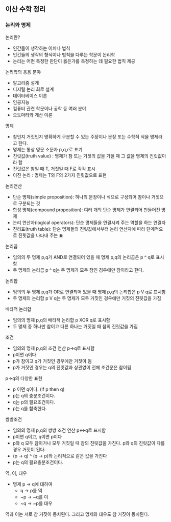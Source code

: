 ## 이산 수학 정리

### 논리와 명제

논리란?
- 인간들이 생각하는 이치나 법칙
- 인간들의 생각의 형식이나 법칙을 다루는 학문이 논리학
- 논리는 어떤 특정한 판단이 옳은가를 측정하는 데 필요한 법칙 제공 

논리학의 응용 분야
- 알고리즘 설계
- 디지털 논리 회로 설계
- 데이터베이스 이론
- 인공지능
- 컴퓨터 관련 학문이나 공학 등 여러 분야
- 오토마타와 계산 이론

명제
- 참인지 거짓인지 명확하게 구분할 수 있는 주장이나 문장 또는 수학적 식을 명제라고 한다.
- 명제는 통상 영문 소문자 p,q,r로 표기
- 진릿값(truth value) : 명제가 참 또는 거짓의 값을 가질 때 그 값을 명제의 진릿값이라 함
- 진릿값은 참일 때 T, 거짓일 때 F로 각각 표시
- 이진 논리 : 명제는 T와 F의 2가지 진릿값으로 표현

논리연산
- 단순 명제(simple proposition): 하나의 문장이나 식으로 구성되어 참이나 거짓으로 구분되는 것
- 합성 명제(compound proposition): 여러 개의 단순 명제가 연결되어 만들어진 명제
- 논리 연산자(logical operators): 단순 명제들을 연결시켜 주는 역할을 하는 연결자
- 진리표(truth table): 단순 명제들의 진릿값에서부터 논리 연산자에 따라 단계적으로 진릿값을 나타내 주는 표

논리곱
- 임의의 두 명제 p,q가 AND로 연결되어 있을 때 명제 p,q의 논리곱은
p ^ q로 표시함
- 두 명제의 논리곱 p ^ q는 두 명제가 모두 참인 경우에만 참이라고 한다.

논리합
- 임의의 두 명제 p,q가 OR로 연결되어 있을 때 명제 p,q의 논리합은 p V q로 표시함
- 두 명제의 논리합 p V q는 두 명제가 모두 거짓인 경우에만 거짓의 진릿값을 가짐

배타적 논리합
- 임의의 명제 p,q의 배타적 논리합 p XOR q로 표시함
- 두 명제 중 하나만 참이고 다른 하나는 거짓일 때 참의 진릿값을 가짐

조건
- 임의의 명제 p,q의 조건 연산 p->q로 표시함
- p이면 q이다
- p가 참이고 q가 거짓인 경우에만 거짓이 됨
- p가 거짓인 경우는 q의 진릿값과 상관없이 전체 조건문은 참이됨

p->q의 다양한 표현
- p 이면 q이다. (if p then q)
- p는 q의 충분조건이다.
- q는 p의 필요조건이다.
- p는 q를 함축한다.

쌍방조건
- 임의의 명제 p,q의 쌍방 조건 연산 p<->q로 표시함
- p이면 q이고, q이면 p이다
- p와 q 모두 참이거나 모두 거짓일 때 참의 진릿값을 가진다. p와 q의 진릿값이 다를 경우 거짓이 된다.
- (p -> q) ^ (q -> p)와 논리적으로 같은 값을 가진다
- p는 q의 필요충분조건이다.

역, 이, 대우
- 명제 p -> q에 대하여
  - q -> p를 역
  - ~p -> ~q를 이
  - ~q -> ~p를 대우

역과 이는 서로 참 거짓이 동치된다. 그리고 명제와 대우도 참 거짓이 동치된다.